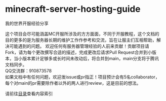 # minecraft-server-hosting-guide
我的世界开服经验分享

这个项目会尽可能涵盖MC开服所涉及的方方面面，不同于开服教程，这个文档的目的更多的是为服务器长期的维护工作作参考和交流，旨在让服主们互相帮助，解决可能遇到的问题。
欢迎任何有服务器管理经验的人前来贡献！贡献项目请Fork，请为每个更改撰写合适的描述，完成更改后请求Pull Request合并到小版本，当小版本累计足够多或长时间未改动后，将合并到main，main分支将于腾讯文档同步。<br>
QQ交流群：910873578<br>
如果文档中有任何问题，欢迎发issue或pr指正！项目预计会有5名collaborator，每个对main的pr需要除作者以外的两人进行review，这是目前的想法。

请前往[目录](./目录.md)查看内容索引
